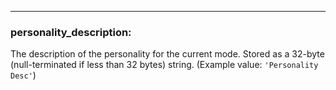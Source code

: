 ---
### **personality_description:**
The description of the personality for the current mode. Stored as a 32-byte (null-terminated if less than 32 bytes) string. (Example value: `'Personality Desc'`)
